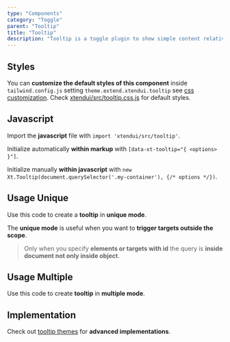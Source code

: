 ```yaml
---
type: "Components"
category: "Toggle"
parent: "Tooltip"
title: "Tooltip"
description: "Tooltip is a toggle plugin to show simple content relative to an element node and positioned relative to it."
---
```


## Styles

You can **customize the default styles of this component** inside `tailwind.config.js` setting `theme.extend.xtendui.tooltip` see [css customization](/components/global/preset#customization). Check [xtendui/src/tooltip.css.js](https://github.com/xtendui/xtendui/blob/master/src/tooltip.css.js) for default styles.

## Javascript

Import the **javascript** file with `import 'xtendui/src/tooltip'`.

Initialize automatically **within markup** with `[data-xt-tooltip="{ <options> }"]`.

Initialize manually **within javascript** with `new Xt.Tooltip(document.querySelector('.my-container'), {/* options */})`.

## Usage Unique

Use this code to create a **tooltip** in **unique mode**.

The **unique mode** is useful when you want to **trigger targets outside the scope**.

> Only when you specify **elements or targets with id** the query is **inside document not only inside object**.

<demo>
  <demoinline src="demos/components/tooltip/usage-unique">
  </demoinline>
</demo>

## Usage Multiple

Use this code to create **tooltip** in **multiple mode**.

<demo>
  <demoinline src="demos/components/tooltip/usage-multiple">
  </demoinline>
</demo>

## Implementation

Check out [tooltip themes](/themes/tooltip) for **advanced implementations**.

<demo>
  <div class="gatsby_demo_item" data-iframe="demos/themes/implementation/tooltip-implementation-v1">
  </div>
</demo>
